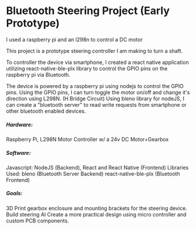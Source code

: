 # Bluetooth Steering Project (Early Prototype)
I used a raspberry pi and an l298n to control a DC motor


This project is a prototype steering controller I am making to turn a shaft.

To controller the device via smartphone, I created a react native application utilizing react-native-ble-plx library to control the GPIO pins on the raspberry pi via Bluetooth.

The device is powered by a raspberry pi using nodejs to control the GPIO pins. Using the GPIO pins, I can turn toggle the motor on/off and change it's direction using L298N. (H Bridge Circuit) Using bleno library for nodeJS, I can create a "bluetooth server" to read write requests from smartphone or other bluetooth enabled devices.


##### Hardware: 
Raspberry Pi, L298N Motor Controller w/ a 24v DC Motor+Gearbox

##### Software:
Javascript: NodeJS (Backend), React and React Native (Frontend)
Libraries Used:
bleno (Bluetooth Server Backend)
react-native-ble-plx (Bluetooth Frontend)

##### Goals:
3D Print gearbox enclosure and mounting brackets for the steering device.
Build steering AI
Create a more practical design using micro controller and custom PCB components.
